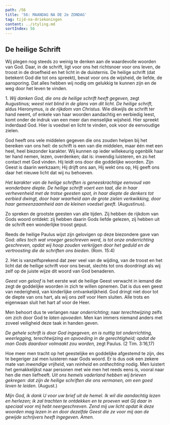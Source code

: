 ```yaml
---
path: /56
title: '56: MAANDAG NA DE 2e ZONDAG'
tag: tijd-na-driekoningen
content: ../styling.md
sortIndex: 56
---
```


## De heilige Schrift

Wij plegen nog steeds zo weinig te denken aan de waardevolle woorden van God. Daar, in de schrift, ligt voor ons het richtsnoer voor ons leven, de troost in de droefheid en het licht in de duisternis. De heilige schrift (dat betekent God die tot ons spreekt), bevat voor ons de wijsheid, de liefde, de aansporing. Dat alles hebben wij nodig om gelukkig te kunnen zijn en de weg door het
leven te vinden.

1\. _Wij danken God, die ons de heilige schrift heeft gegeven,_ zegt Augustinus; _weest niet blind in de glans van dit licht._ _De heilige schrift,_ aldus Hieronymus, _is de rijkdom van Christus._ Wie dikwijls de schrift ter hand neemt, of enkele van haar woorden aandachtig en eerbiedig leest, komt onder de indruk van een meer dan menselijke wijsheid. Hier spreekt inderdaad God. Hier is voedsel en licht te vinden, ook voor de eenvoudige zielen.

God heeft ons vele middelen gegeven die ons zouden helpen bij het bereiken van ons heil: de schrift is een van die middelen, maar één met een heel, heel biezonder karakter. Wij kunnen op ieder willekeurig ogenblik haar ter hand nemen, lezen, overdenken; dat is: inwendig luisteren, en zo het contact met God vinden. Hij leidt ons door die goddelijke woorden. Zijn Geest is daarin werkzaam; Hij drijft ons aan, Hij wekt ons op, Hij geeft ons daar het nieuwe licht dat wij nu behoeven.

_Het karakter van de heilige schriften is geneeskrachtige eenvoud van wonderbare diepte. De heilige schrift voert een taal, die in haar verhevenheid met de trotse geesten spot, in haar diepte de denkers tot eerbied dwingt, door haar waarheid aan de grote zielen verkwikking, door haar gemeenzaamheid aan de kleinen voedsel geeft._ (Augustinus).

Zo spreken de grootste geesten van alle tijden. Zij hebben de rijkdom van Gods woord ontdekt: zij hebben daarin Gods liefde gelezen, zij hebben uit de schrift een wonderlijke troost geput.

Reeds de heilige Paulus wijst zijn gelovigen op deze biezondere gave van God: _alles toch wat vroeger geschreven werd, is tot onze onderrichting geschreven, opdat wij hoop zouden verkrijgen door het geduld en de vertroosting die de schriften ons bieden_. (Rom. 15:4)

2\. Het is vanzelfsprekend dat zeer veel van de wijding, van de troost en het licht dat de heilige schrift voor ons bevat, slechts tot ons doordringt als wij zelf op de juiste wijze dit woord van God benaderen.

_Geest van geloof_ is het eerste wat de heilige Geest verwacht in iemand die zegt de goddelijke woorden in zich te willen opnemen. Dat is dus een geest van nederigheid, van kinderlijke ontvankelijkheid. God dringt niet door tot de diepte van ons hart, als wij ons zelf voor Hem sluiten. Alle trots en eigenwaan sluit het hart af voor de Heer.

Men behoort dus te verlangen naar _onderrichting_; naar _terechtwijzing_ zelfs om zich door God te _laten opvoeden_. Men kan immers niemand anders met zoveel veiligheid deze taak in handen geven.

_De gehele schrift is door God ingegeven, en is nuttig tot onderrichting, weerlegging, terechtwijzing en opvoeding in de gerechtigheid; opdat de man Gods daardoor volmaakt zou worden,_ zegt Paulus. (2 Tim. 3:16,17)

Hoe meer men tracht op het geestelijke en goddelijke afgestemd te zijn, des te begeriger zal men luisteren naar Gods woord. Er is dus ook een zekere mate van _inwendige vrijheid_, van _reinheid_
en _onthechting_ nodig. Men luistert het gemakkelijkst naar personen met wie men het reeds eens is, vooral naar hen die men liefheeft. _Uit ons hemels vaderland hebben wij brieven gekregen: dat zijn de heilige schriften die ons vermanen, om een goed leven te leiden._ (August.)

_Mijn God, ik dank U voor uw brief uit de hemel. Ik wil die aandachtig lezen en herlezen; ik zal trachten te ontdekken en te proeven wat Gij daar in speciaal voor mij hebt neergeschreven. Zend mij uw licht opdat ik deze woorden mag lezen in en door dezelfde Geest die ze voor mij aan de gewijde schrijvers heeft ingegeven. Amen._
